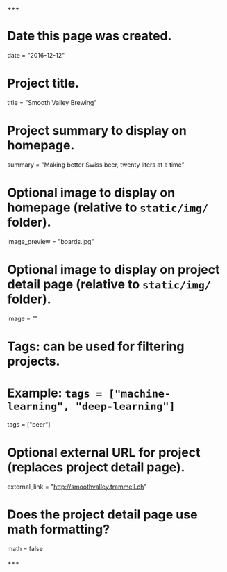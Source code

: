 +++
# Date this page was created.
date = "2016-12-12"

# Project title.
title = "Smooth Valley Brewing"

# Project summary to display on homepage.
summary = "Making better Swiss beer, twenty liters at a time"

# Optional image to display on homepage (relative to `static/img/` folder).
image_preview = "boards.jpg"

# Optional image to display on project detail page (relative to `static/img/` folder).
image = ""

# Tags: can be used for filtering projects.
# Example: `tags = ["machine-learning", "deep-learning"]`
tags = ["beer"]

# Optional external URL for project (replaces project detail page).
external_link = "http://smoothvalley.trammell.ch"

# Does the project detail page use math formatting?
math = false

+++

